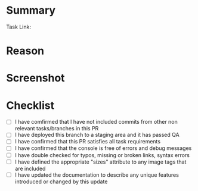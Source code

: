 # Summary

Task Link: <!-- Paste a link to the task here -->

<!-- 
Provide a summary of the changes in this PR. It should describe specifically what was changed and include the type of change, whether it is new feature, upgrade, typo/bug fix, documentation, etc. 

In most cases, if you are entering descriptive commit messages, they can be copied here.

Examples of a good summary:
- Updated the collection template so that the default sort order is Most Popular instead of Most Recent.
- Fixed a bug that caused the announcement bar to render incorrectly when very long text was entered.
- Added a new template section for Recently Viewed products.
- Updated the client documentation to include information about image requirements.

Examples of a bad summary:
- QA fixes
- CSS tweaks
-->

# Reason

<!-- 
If applicable, provide motivation or context for the changes in this PR. In some cases the reason may be inferred from the summary, but it is important to note whether a change was made due to a client request, new requirements, uncovered during QA, etc.

Examples:
- The client requested that this feature should be disabled going forward.
- This bug was uncovered in the QA process.
- This feature was missed when building the initial requirements.
-->

# Screenshot

<!--
Paste at least one screenshot of the changes working in your browser. 
-->

# Checklist

<!--
If you cannot check off every item in this checklist, it is a good indication that this PR is not yet ready for submission. If a checklist item is not relevant to the type of change, it can be checked off anyway (an update to documentation may not require QA, for example).
-->

- [ ] I have comfirmed that I have not included commits from other non relevant tasks/branches in this PR
- [ ] I have deployed this branch to a staging area and it has passed QA
- [ ] I have confirmed that this PR satisfies all task requirements
- [ ] I have confirmed that the console is free of errors and debug messages
- [ ] I have double checked for typos, missing or broken links, syntax errors
- [ ] I have defined the appropriate "sizes" attribute to any image tags that are included
- [ ] I have updated the documentation to describe any unique features introduced or changed by this update
